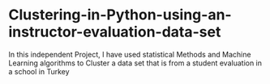 # Clustering-in-Python-using-an-instructor-evaluation-data-set
In this independent Project, I have used statistical Methods and Machine Learning algorithms to Cluster a data set that is from a student evaluation in a school in Turkey
